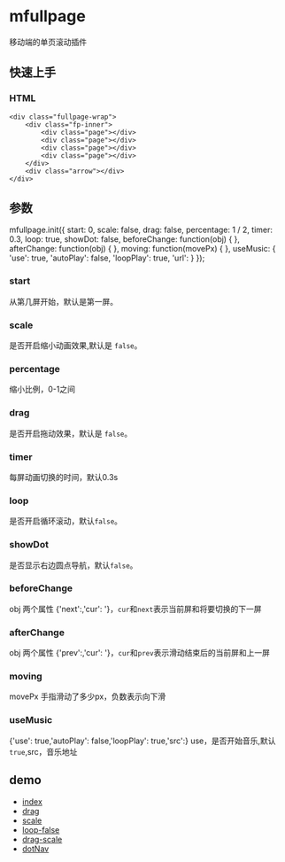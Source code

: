 # mfullpage
移动端的单页滚动插件

## 快速上手
### HTML

	<div class="fullpage-wrap">
        <div class="fp-inner">
            <div class="page"></div>
            <div class="page"></div>
            <div class="page"></div>
            <div class="page"></div>
        </div>
        <div class="arrow"></div>
    </div>



## 参数
mfullpage.init({
    start: 0,
    scale: false,
    drag: false,
    percentage: 1 / 2,
    timer: 0.3,
    loop: true,
    showDot: false,
    beforeChange: function(obj) {
	},
    afterChange: function(obj) {
    },
    moving: function(movePx) {
    },
    useMusic: {
        'use': true,
        'autoPlay': false,
        'loopPlay': true,
        'url':
    }
});
### start
从第几屏开始，默认是第一屏。

### scale
是否开启缩小动画效果,默认是 `false`。

### percentage
缩小比例，0-1之间

### drag
是否开启拖动效果，默认是 `false`。

### timer
每屏动画切换的时间，默认0.3s

### loop
是否开启循环滚动，默认`false`。

### showDot
是否显示右边圆点导航，默认`false`。

### beforeChange
obj 两个属性 {'next':,'cur': '}，`cur`和`next`表示当前屏和将要切换的下一屏

### afterChange
obj 两个属性 {'prev':,'cur': '}，`cur`和`prev`表示滑动结束后的当前屏和上一屏

### moving
movePx 手指滑动了多少px，负数表示向下滑

### useMusic
{'use': true,'autoPlay': false,'loopPlay': true,'src':}
use，是否开始音乐,默认`true`,src，音乐地址

## demo
- [index](http://zhouyupeng.github.io/mfullpage/index.html)
- [drag](http://zhouyupeng.github.io/mfullpage/drag.html)
- [scale](http://zhouyupeng.github.io/mfullpage/scale.html)
- [loop-false](http://zhouyupeng.github.io/mfullpage/loop-false.html)
- [drag-scale](http://zhouyupeng.github.io/mfullpage/drag-scale.html)
- [dotNav](http://zhouyupeng.github.io/mfullpage/dotNav.html)
